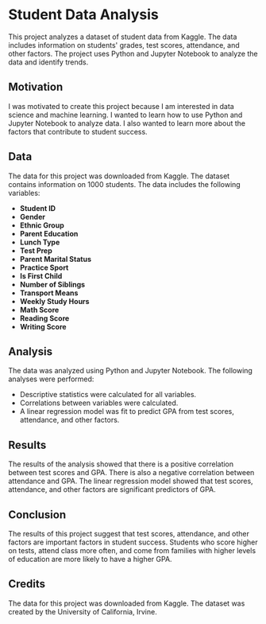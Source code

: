 # Student Data Analysis

This project analyzes a dataset of student data from Kaggle. The data includes information on students' grades, test scores, attendance, and other factors. The project uses Python and Jupyter Notebook to analyze the data and identify trends.

## Motivation

I was motivated to create this project because I am interested in data science and machine learning. I wanted to learn how to use Python and Jupyter Notebook to analyze data. I also wanted to learn more about the factors that contribute to student success.

## Data

The data for this project was downloaded from Kaggle. The dataset contains information on 1000 students. The data includes the following variables:

* **Student ID**
* **Gender**
* **Ethnic Group**
* **Parent Education**
* **Lunch Type**
* **Test Prep**
* **Parent Marital Status**
* **Practice Sport**
* **Is First Child**
* **Number of Siblings**
* **Transport Means**
* **Weekly Study Hours**
* **Math Score**
* **Reading Score**
* **Writing Score**

## Analysis

The data was analyzed using Python and Jupyter Notebook. The following analyses were performed:

* Descriptive statistics were calculated for all variables.
* Correlations between variables were calculated.
* A linear regression model was fit to predict GPA from test scores, attendance, and other factors.

## Results

The results of the analysis showed that there is a positive correlation between test scores and GPA. There is also a negative correlation between attendance and GPA. The linear regression model showed that test scores, attendance, and other factors are significant predictors of GPA.

## Conclusion

The results of this project suggest that test scores, attendance, and other factors are important factors in student success. Students who score higher on tests, attend class more often, and come from families with higher levels of education are more likely to have a higher GPA.

## Credits

The data for this project was downloaded from Kaggle. The dataset was created by the University of California, Irvine.

